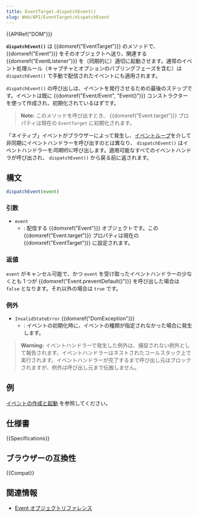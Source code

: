 ```yaml
---
title: EventTarget.dispatchEvent()
slug: Web/API/EventTarget/dispatchEvent
---
```


{{APIRef("DOM")}}

**`dispatchEvent()`** は {{domxref("EventTarget")}} のメソッドで、 {{domxref("Event")}} をそのオブジェクトへ送り、関連する {{domxref("EventListener")}} を（同期的に）適切に起動させます。通常のイベント処理ルール（キャプチャとオプションのバブリングフェーズを含む）は `dispatchEvent()` で手動で配信されたイベントにも適用されます。

`dispatchEvent()` の呼び出しは、イベントを発行させるための最後のステップです。イベントは既に {{domxref("Event/Event", "Event()")}} コンストラクターを使って作成され、初期化されているはずです。

> **Note:** このメソッドを呼び出すとき、 {{domxref("Event.target")}} プロパティは現在の `EventTarget` に初期化されます。

「ネイティブ」イベントがブラウザーによって発生し、[イベントループ](/ja/docs/Web/JavaScript/EventLoop)を介して非同期にイベントハンドラーを呼び出すのとは異なり、 `dispatchEvent()` はイベントハンドラーを*同期的に*呼び出します。適用可能なすべてのイベントハンドラが呼び出され、 `dispatchEvent()` から戻る前に返されます。

## 構文

```js
dispatchEvent(event)
```

### 引数

- `event`
  - : 配信する {{domxref("Event")}} オブジェクトです。この {{domxref("Event.target")}} プロパティは現在の {{domxref("EventTarget")}} に設定されます。

### 返値

`event` がキャンセル可能で、かつ `event` を受け取ったイベントハンドラーの少なくとも 1 つが {{domxref("Event.preventDefault()")}} を呼び出した場合は `false` となります。それ以外の場合は `true` です。

### 例外

- `InvalidStateError` {{domxref("DomException")}}
  - : イベントの初期化時に、イベントの種類が指定されなかった場合に発生します。

> **Warning:** イベントハンドラーで発生した例外は、捕捉されない例外として報告されます。イベントハンドラーはネストされたコールスタック上で実行されます。イベントハンドラーが完了するまで呼び出し元はブロックされますが、例外は呼び出し元まで伝搬しません。

## 例

[イベントの作成と起動](/ja/docs/Web/Guide/DOM/Events/Creating_and_triggering_events) を参照してください。

## 仕様書

{{Specifications}}

## ブラウザーの互換性

{{Compat}}

## 関連情報

- [Event オブジェクトリファレンス](/ja/docs/Web/API/Event)
